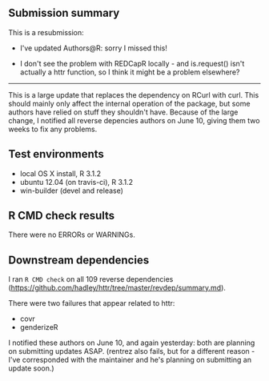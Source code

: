## Submission summary

This is a resubmission:

* I've updated Authors@R: sorry I missed this!

* I don't see the problem with REDCapR locally - and is.request() isn't
  actually a httr function, so I think it might be a problem elsewhere?

----

This is a large update that replaces the dependency on RCurl with curl. This should mainly only affect the internal operation of the package, but some authors have relied on stuff they shouldn't have. Because of the large change, I notified all reverse depencies authors on June 10, giving them two weeks to fix any problems.

## Test environments
* local OS X install, R 3.1.2
* ubuntu 12.04 (on travis-ci), R 3.1.2
* win-builder (devel and release)

## R CMD check results
There were no ERRORs or WARNINGs. 

## Downstream dependencies
I ran `R CMD check` on all 109 reverse dependencies (https://github.com/hadley/httr/tree/master/revdep/summary.md). 

There were two failures that appear related to httr:

* covr
* genderizeR

I notified these authors on June 10, and again yesterday: both are planning on submitting updates ASAP. (rentrez also fails, but for a different reason - I've corresponded with the maintainer and he's planning on submitting an update soon.)
